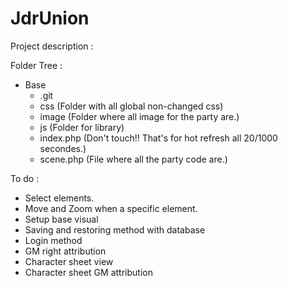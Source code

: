 # JdrUnion

Project description :


Folder Tree :
- Base
  - .git
  - css (Folder with all global non-changed css)
  - image (Folder where all image for the party are.)
  - js (Folder for library)
  - index.php (Don't touch!! That's for hot refresh all 20/1000 secondes.)
  - scene.php (File where all the party code are.)


To do :
- Select elements.
- Move and Zoom when a specific element.
- Setup base visual
- Saving and restoring method with database
- Login method
- GM right attribution
- Character sheet view
- Character sheet GM attribution